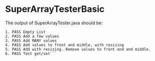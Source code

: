 # SuperArrayTesterBasic

The output of SuperArrayTester.java should be:
``` 
1. PASS Empty List
2. PASS Add a few values
3. PASS Add MANY values
4. PASS Add values to front and middle, with resizing
5. PASS Add with resizing. Remove values to front end and middle.
6. PASS Test get/set```
